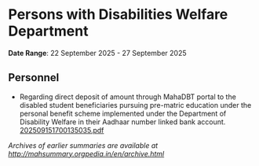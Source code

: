# Persons with Disabilities Welfare Department

**Date Range**: 22 September 2025 - 27 September 2025


## Personnel
- Regarding direct deposit of amount through MahaDBT portal to the disabled student beneficiaries pursuing pre-matric education under the personal benefit scheme implemented under the Department of Disability Welfare in their Aadhaar number linked bank account.\
  [202509151700135035.pdf](https://gr.maharashtra.gov.in/Site/Upload/Government%20Resolutions/English/202509151700135035.pdf)


*Archives of earlier summaries are available at http://mahsummary.orgpedia.in/en/archive.html*